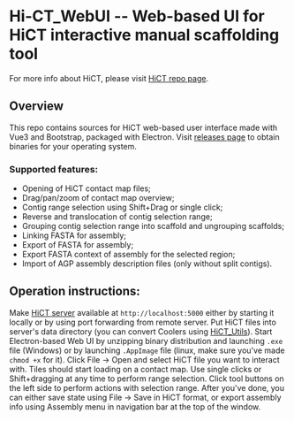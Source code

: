 # Hi-CT_WebUI -- Web-based UI for HiCT interactive manual scaffolding tool

For more info about HiCT, please visit [HiCT repo page](https://github.com/ctlab/HiCT).

## Overview
This repo contains sources for HiCT web-based user interface made with Vue3 and Bootstrap, packaged with Electron.
Visit [releases page](https://github.com/ctlab/HiCT_WebUI/releases) to obtain binaries for your operating system.

### Supported features:
* Opening of HiCT contact map files;
* Drag/pan/zoom of contact map overview;
* Contig range selection using Shift+Drag or single click;
* Reverse and translocation of contig selection range;
* Grouping contig selection range into scaffold and ungrouping scaffolds;
* Linking FASTA for assembly;
* Export of FASTA for assembly;
* Export FASTA context of assembly for the selected region;
* Import of AGP assembly description files (only without split contigs).

## Operation instructions:
Make [HiCT server](https://github.com/ctlab/HiCT_Server) available at `http://localhost:5000` either by starting it locally or by using port forwarding from remote server. Put HiCT files into server's data directory (you can convert Coolers using [HiCT_Utils](https://github.com/ctlab/HiCT_Utils)). Start Electron-based Web UI by unzipping binary distribution and launching `.exe` file (Windows) or by launching `.AppImage` file (linux, make sure you've made `chmod +x` for it). 
Click File -> Open and select HiCT file you want to interact with. Tiles should start loading on a contact map. Use single clicks or Shift+dragging at any time to perform range selection. Click tool buttons on the left side to perform actions with selection range.
After you've done, you can either save state using File -> Save in HiCT format, or export assembly info using Assembly menu in navigation bar at the top of the window.
